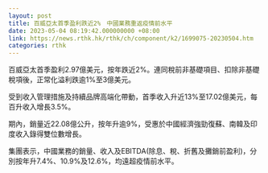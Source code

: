 ```yaml
---
layout: post
title: 百威亞太首季盈利跌近2%　中國業務重返疫情前水平
date: 2023-05-04 08:19:42.000000000 +08:00
link: https://news.rthk.hk/rthk/ch/component/k2/1699075-20230504.htm
categories: rthk
---
```


百威亞太首季盈利2.97億美元，按年跌近2%。連同稅前非基礎項目、扣除非基礎稅項後，正常化溢利跌逾1%至3億美元。

受到收入管理措施及持續品牌高端化帶動，首季收入升近13%至17.02億美元，每百升收入增長3.5%。

期內，銷量近22.08億公升，按年升逾9%，受惠於中國經濟強勁復蘇、南韓及印度收入錄得雙位數增長。

集團表示，中國業務的銷量、收入及EBITDA(除息、稅、折舊及攤銷前盈利)，分別按年升7.4%、10.9%及12.6%，均遠超疫情前水平。

